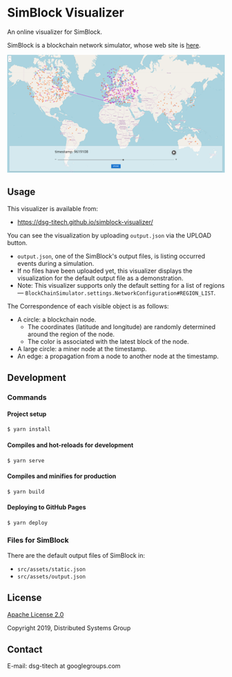 # SimBlock Visualizer

An online visualizer for SimBlock.

SimBlock is a blockchain network simulator, whose web site is [here](https://dsg-titech.github.io/simblock/).

![](/public/demo.png)

## Usage

This visualizer is available from:
- https://dsg-titech.github.io/simblock-visualizer/

You can see the visualization by uploading `output.json` via the UPLOAD button.
- `output.json`, one of the SimBlock's output files, is listing occurred events during a simulation.
- If no files have been uploaded yet, this visualizer displays the visualization for the default output file as a demonstration.
- Note: This visualizer supports only the default setting for a list of regions ― `BlockChainSimulator.settings.NetworkConfiguration#REGION_LIST`.

The Correspondence of each visible object is as follows:
- A circle: a blockchain node.
    - The coordinates (latitude and longitude) are randomly determined around the region of the node.
    - The color is associated with the latest block of the node.
- A large circle: a miner node at the timestamp.
- An edge: a propagation from a node to another node at the timestamp.

## Development

### Commands

#### Project setup

```sh
$ yarn install
```

#### Compiles and hot-reloads for development

```sh
$ yarn serve
```

#### Compiles and minifies for production

```sh
$ yarn build
```

#### Deploying to GitHub Pages

```sh
$ yarn deploy
```

### Files for SimBlock

There are the default output files of SimBlock in:
- `src/assets/static.json`
- `src/assets/output.json`

## License

[Apache License 2.0](LICENSE)

Copyright 2019, Distributed Systems Group

## Contact

E-mail: dsg-titech at googlegroups.com
